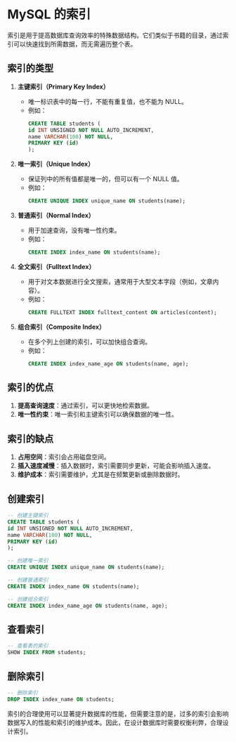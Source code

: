 # MySQL 的索引

索引是用于提高数据库查询效率的特殊数据结构。它们类似于书籍的目录，通过索引可以快速找到所需数据，而无需遍历整个表。

## 索引的类型

1. **主键索引（Primary Key Index）**
    - 唯一标识表中的每一行，不能有重复值，也不能为 NULL。
    - 例如：
      ```sql
      CREATE TABLE students (
      id INT UNSIGNED NOT NULL AUTO_INCREMENT,
      name VARCHAR(100) NOT NULL,
      PRIMARY KEY (id)
      );
      ```

2. **唯一索引（Unique Index）**
    - 保证列中的所有值都是唯一的，但可以有一个 NULL 值。
    - 例如：
      ```sql
      CREATE UNIQUE INDEX unique_name ON students(name);
      ```

3. **普通索引（Normal Index）**
    - 用于加速查询，没有唯一性约束。
    - 例如：
      ```sql
      CREATE INDEX index_name ON students(name);
      ```

4. **全文索引（Fulltext Index）**
    - 用于对文本数据进行全文搜索，通常用于大型文本字段（例如，文章内容）。
    - 例如：
      ```sql
      CREATE FULLTEXT INDEX fulltext_content ON articles(content);
      ```

5. **组合索引（Composite Index）**
    - 在多个列上创建的索引，可以加快组合查询。
    - 例如：
      ```sql
      CREATE INDEX index_name_age ON students(name, age);
      ```

## 索引的优点

1. **提高查询速度**：通过索引，可以更快地检索数据。
2. **唯一性约束**：唯一索引和主键索引可以确保数据的唯一性。

## 索引的缺点

1. **占用空间**：索引会占用磁盘空间。
2. **插入速度减慢**：插入数据时，索引需要同步更新，可能会影响插入速度。
3. **维护成本**：索引需要维护，尤其是在频繁更新或删除数据时。

## 创建索引

```sql
-- 创建主键索引
CREATE TABLE students (
id INT UNSIGNED NOT NULL AUTO_INCREMENT,
name VARCHAR(100) NOT NULL,
PRIMARY KEY (id)
);

-- 创建唯一索引
CREATE UNIQUE INDEX unique_name ON students(name);

-- 创建普通索引
CREATE INDEX index_name ON students(name);

-- 创建组合索引
CREATE INDEX index_name_age ON students(name, age);
```

## 查看索引

```sql
-- 查看表的索引
SHOW INDEX FROM students;
```

## 删除索引

```sql
-- 删除索引
DROP INDEX index_name ON students;
```

索引的合理使用可以显著提升数据库的性能，但需要注意的是，过多的索引会影响数据写入的性能和索引的维护成本。因此，在设计数据库时需要权衡利弊，合理设计索引。